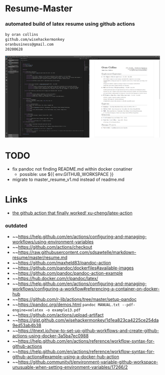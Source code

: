 # Resume-Master
### automated build of latex resume using github actions 
```
by oran collins
github.com/wisehackermonkey
oranbusiness@gmail.com
20200628
```
![](./Screenshot_1.png)

# TODO
- fix pandoc not finding README.md within docker conatiner
   - possible: use ${{ env.GITHUB_WORKSPACE }}
- migrate to master_resume_v1.md instead of readme.md

# Links 
- [the github action that finally worked! xu-cheng/latex-action](https://github.com/xu-cheng/latex-action) 
### outdated
- ~~https://help.github.com/en/actions/configuring-and-managing-workflows/using-environment-variables
- ~~https://github.com/actions/checkout
- ~~https://raw.githubusercontent.com/sdsawtelle/markdown-resume/master/resume.md
- ~~https://github.com/maxheld83/pandoc-action
- ~~https://github.com/pandoc/dockerfiles#available-images
- ~~https://github.com/pandoc/pandoc-action-example
- ~~https://hub.docker.com/r/pandoc/latex/
- ~~https://help.github.com/en/actions/configuring-and-managing-workflows/configuring-a-workflow#referencing-a-container-on-docker-hub
- ~~https://github.com/r-lib/actions/tree/master/setup-pandoc
- ~~https://pandoc.org/demos.html `pandoc MANUAL.txt --pdf-engine=xelatex -o example13.pdf`
- ~~https://github.com/actions/upload-artifact
- ~~https://gist.github.com/wisehackermonkey/1d1ea823ca4225ce254da9ed53ab4b38
- ~~https://itnext.io/how-to-set-up-github-workflows-and-create-github-actions-using-docker-3a5ba7ec0988
- ~~https://help.github.com/en/actions/reference/workflow-syntax-for-github-actions
- ~~https://help.github.com/en/actions/reference/workflow-syntax-for-github-actions#example-using-a-docker-hub-action
- ~~https://github.community/t/environment-variable-github-workspace-unusuable-when-setting-environment-variables/17266/2
